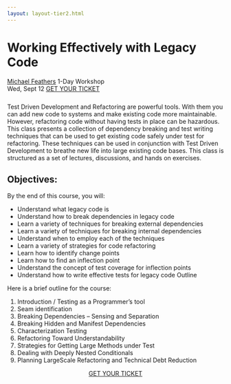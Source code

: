 ```yaml
---
layout: layout-tier2.html
---
```

<div class="container section workshop-page">
	<!-- begin workshop element -->
	<div class="row">
      <div class="col-xs-12 col-sm-2">
            <div class="speaker-container">
                <a href="../speakers/julie-lerman.html"><div class="speaker-img michael-feathers keep-color"></div></a>
                </div>
            </div>
        <div class="col-xs-12 col-sm-10 workshop-list">
            <h1 class="section-header">Working Effectively with Legacy Code</h1>
            <span class="workshops--speaker-name"><a href="../speakers/michael-feathers.html">Michael Feathers</a></span>
            <span class="workshops--duration">1-Day Workshop<br>Wed, Sept 12</span>
            <a class="btn get-ticket-btn" href="https://ti.to/explore-ddd-conference/explore-ddd-2018">GET YOUR TICKET</a>
            <p class="copy" style="margin-top: 25px">Test Driven Development and Refactoring are powerful tools. With them you can add new code to systems and make existing code more maintainable. However, refactoring code without having tests in place can be hazardous. This class presents a collection of dependency breaking and test writing techniques that can be used to get existing code safely under test for refactoring. These techniques can be used in conjunction with Test Driven Development to breathe new life into large existing code bases. This class is structured as a set of lectures, discussions, and hands on exercises.</p>
            <h2 class="speaker-subheader">Objectives:</h2>
            <p class="copy">By the end of this course, you will:</p>
            <ul class="copy-list">
                <li>Understand what legacy code is</li>
                <li>Understand how to break dependencies in legacy code</li>
                <li>Learn a variety of techniques for breaking external dependencies</li>
                <li>Learn a variety of techniques for breaking internal dependencies</li>
                <li>Understand when to employ each of the techniques</li>
                <li>Learn a variety of strategies for code refactoring</li>
                <li>Learn how to identify change points</li>
                <li>Learn how to find an inflection point</li>
                <li>Understand the concept of test coverage for inflection points</li>
                <li>Understand how to write effective tests for legacy code Outline</li>
            </ul>
            <p class="copy">Here is a brief outline for the course:</p>
            <ol class="copy-list">
                <li>Introduction / Testing as a Programmer’s tool</li>
                <li>Seam identification</li>
                <li>Breaking Dependencies – Sensing and Separation</li>
                <li>Breaking Hidden and Manifest Dependencies</li>
                <li>Characterization Testing</li>
                <li>Refactoring Toward Understandability</li>
                <li>Strategies for Getting Large Methods under Test</li>
                <li>Dealing with Deeply Nested Conditionals</li>
                <li>Planning Large­Scale Refactoring and Technical Debt Reduction</li>
            </ol>
            <div class="col-xs-12" align="center">
                <a class="btn get-ticket-btn" href="https://ti.to/explore-ddd-conference/explore-ddd-2018">GET YOUR TICKET</a>
            </div>
        </div>
    </div>
</div> <!-- container -->
